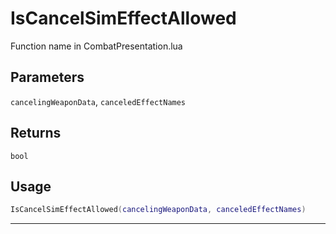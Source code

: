 # IsCancelSimEffectAllowed
Function name in CombatPresentation.lua
## Parameters
`cancelingWeaponData`, `canceledEffectNames`
## Returns
`bool`
## Usage
```lua
IsCancelSimEffectAllowed(cancelingWeaponData, canceledEffectNames)
```
---
